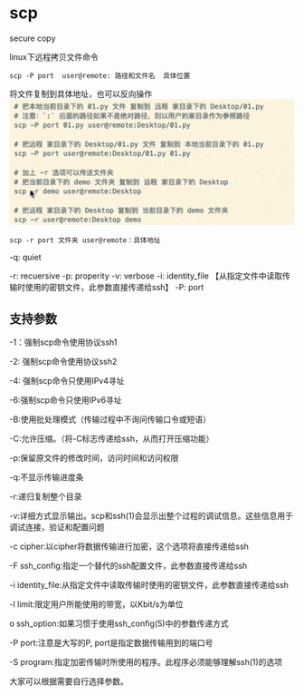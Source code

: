 # scp

secure copy

linux下远程拷贝文件命令

`scp -P port  user@remote: 路径和文件名  具体位置`

将文件复制到具体地址，也可以反向操作![](assets/024958374f791ca594abe3d3871222406b0ff7b21a7653d47e2aa72480bdc5ba.png)

`scp -r port 文件夹 user@remote：具体地址`

-q:  quiet

-r:   recuersive
-p:   properity
-v:   verbose
-i:   identity_file      【从指定文件中读取传输时使用的密钥文件，此参数直接传递给ssh】 
-P:  port

## 支持参数

-1：强制scp命令使用协议ssh1

-2: 强制scp命令使用协议ssh2

-4: 强制scp命令只使用IPv4寻址

-6:强制scp命令只使用IPv6寻址

-B:使用批处理模式（传输过程中不询问传输口令或短语）

-C:允许压缩。（将-C标志传递给ssh，从而打开压缩功能）

-p:保留原文件的修改时间，访问时间和访问权限

-q:不显示传输进度条

-r:递归复制整个目录

-v:详细方式显示输出。scp和ssh(1)会显示出整个过程的调试信息。这些信息用于调试连接，验证和配置问题

-c cipher:以cipher将数据传输进行加密，这个选项将直接传递给ssh

-F ssh_config:指定一个替代的ssh配置文件，此参数直接传递给ssh

-i identity_file:从指定文件中读取传输时使用的密钥文件，此参数直接传递给ssh

-l limit:限定用户所能使用的带宽，以Kbit/s为单位

o ssh_option:如果习惯于使用ssh_config(5)中的参数传递方式

-P port:注意是大写的P, port是指定数据传输用到的端口号

-S program:指定加密传输时所使用的程序。此程序必须能够理解ssh(1)的选项

大家可以根据需要自行选择参数。

